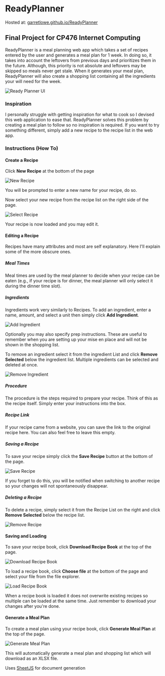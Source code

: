 # ReadyPlanner

Hosted at: [garretlowe.github.io/ReadyPlanner](https://garretlowe.github.io/ReadyPlanner/index)

## Final Project for CP476 Internet Computing

ReadyPlanner is a meal planning web app which takes a set of recipes entered by the user and generates a meal plan for 1 week. In doing so, it takes into account the leftovers from previous days and prioritizes them in the future. Although, this priority is not absolute and leftovers may be skipped so meals never get stale. When it generates your meal plan, ReadyPlanner will also create a shopping list containing all the ingredients your will need for the week.

![Ready Planner UI](images/ready_planner.png)

### Inspiration

I personally struggle with getting inspiration for what to cook so I devised this web application to ease that. ReadyPlanner solves this problem by creating a meal plan to follow so no inspiration is required. If you want to try something different, simply add a new recipe to the recipe list in the web app.

### Instructions (How To)
#### Create a Recipe

Click **New Recipe** at the bottom of the page

![New Recipe](images/new_recipe.png)

You will be prompted to enter a new name for your recipe, do so.

Now select your new recipe from the recipe list on the right side of the page.

![Select Recipe](images/select_recipe.png)

Your recipe is now loaded and you may edit it.

#### Editing a Recipe

Recipes have many attributes and most are self explanatory. Here I'll explain some of the more obscure ones.

##### Meal Times

Meal times are used by the meal planner to decide when your recipe can be eaten (e.g., if your recipe is for dinner, the meal planner will only select it during the dinner time slot).

##### Ingredients

Ingredients work very similarly to Recipes. To add an ingredient, enter a name, amount, and select a unit then simply click **Add Ingredient**. 

![Add Ingredient](images/add_ingredient.png)

Optionally you may also specify prep instructions. These are useful to remember when you are setting up your mise en place and will not be shown in the shopping list.

To remove an ingredient select it from the ingredient List and click **Remove Selected** below the ingredient list. Multiple ingredients can be selected and deleted at once.

![Remove Ingredient](images/remove_ingredient.png)

##### Procedure

The procedure is the steps required to prepare your recipe. Think of this as the recipe itself. Simply enter your instructions into the box.

##### Recipe Link

If your recipe came from a website, you can save the link to the original recipe here. You can also feel free to leave this empty.

##### Saving a Recipe

To save your recipe simply click the **Save Recipe** button at the bottom of the page. 

![Save Recipe](images/save_recipe.png)

If you forget to do this, you will be notified when switching to another recipe so your changes will not spontaneously disappear.

##### Deleting a Recipe

To delete a recipe, simply select it from the Recipe List on the right and click **Remove Selected** below the recipe list.

![Remove Recipe](images/remove_recipe.png)

#### Saving and Loading

To save your recipe book, click **Download Recipe Book** at the top of the page.

![Download Recipe Book](images/download_recipe.png)

To load a recipe book, click **Choose file** at the bottom of the page and select your file from the file explorer.

![Load Recipe Book](images/load_recipe.png)

When a recipe book is loaded it does not overwrite existing recipes so multiple can be loaded at the same time. Just remember to download your changes after you're done.

#### Generate a Meal Plan

To create a meal plan using your recipe book, click **Generate Meal Plan** at the top of the page.

![Generate Meal Plan](images/generate_plan.png)

This will automatically generate a meal plan and shopping list which will download as an XLSX file.

Uses [SheetJS](https://github.com/SheetJS/sheetjs) for document generation
